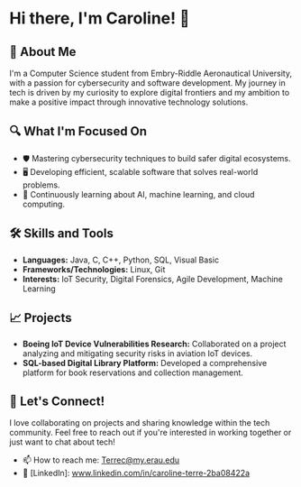 # Hi there, I'm Caroline! 👋

## 🚀 About Me
I'm a Computer Science student from Embry-Riddle Aeronautical University, with a passion for cybersecurity and software development. My journey in tech is driven by my curiosity to explore digital frontiers and my ambition to make a positive impact through innovative technology solutions.

## 🔍 What I'm Focused On
- 🛡️ Mastering cybersecurity techniques to build safer digital ecosystems.
- 🖥️ Developing efficient, scalable software that solves real-world problems.
- 🌱 Continuously learning about AI, machine learning, and cloud computing.

## 🛠 Skills and Tools
- **Languages:** Java, C, C++, Python, SQL, Visual Basic
- **Frameworks/Technologies:** Linux, Git
- **Interests:** IoT Security, Digital Forensics, Agile Development, Machine Learning

## 📈 Projects
- **Boeing IoT Device Vulnerabilities Research:** Collaborated on a project analyzing and mitigating security risks in aviation IoT devices.
- **SQL-based Digital Library Platform:** Developed a comprehensive platform for book reservations and collection management.

## 🤝 Let's Connect!
I love collaborating on projects and sharing knowledge within the tech community. Feel free to reach out if you're interested in working together or just want to chat about tech!

- 📫 How to reach me: Terrec@my.erau.edu
- 💼 [LinkedIn]: www.linkedin.com/in/caroline-terre-2ba08422a
